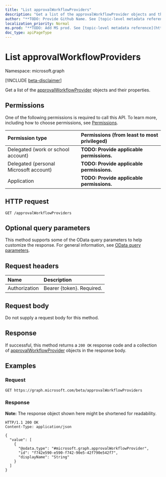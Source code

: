 ```yaml
---
title: "List approvalWorkflowProviders"
description: "Get a list of the approvalWorkflowProvider objects and their properties."
author: "**TODO: Provide Github Name. See [topic-level metadata reference](https://msgo.azurewebsites.net/add/document/guidelines/metadata.html#topic-level-metadata)**"
localization_priority: Normal
ms.prod: "**TODO: Add MS prod. See [topic-level metadata reference](https://msgo.azurewebsites.net/add/document/guidelines/metadata.html#topic-level-metadata)**"
doc_type: apiPageType
---
```


# List approvalWorkflowProviders
Namespace: microsoft.graph

[!INCLUDE [beta-disclaimer](../../includes/beta-disclaimer.md)]

Get a list of the [approvalWorkflowProvider](../resources/approvalworkflowprovider.md) objects and their properties.

## Permissions
One of the following permissions is required to call this API. To learn more, including how to choose permissions, see [Permissions](/graph/permissions-reference).

|Permission type|Permissions (from least to most privileged)|
|:---|:---|
|Delegated (work or school account)|**TODO: Provide applicable permissions.**|
|Delegated (personal Microsoft account)|**TODO: Provide applicable permissions.**|
|Application|**TODO: Provide applicable permissions.**|

## HTTP request

<!-- {
  "blockType": "ignored"
}
-->
``` http
GET /approvalWorkflowProviders
```

## Optional query parameters
This method supports some of the OData query parameters to help customize the response. For general information, see [OData query parameters](/graph/query-parameters).

## Request headers
|Name|Description|
|:---|:---|
|Authorization|Bearer {token}. Required.|

## Request body
Do not supply a request body for this method.

## Response

If successful, this method returns a `200 OK` response code and a collection of [approvalWorkflowProvider](../resources/approvalworkflowprovider.md) objects in the response body.

## Examples

### Request
<!-- {
  "blockType": "request",
  "name": "list_approvalworkflowprovider"
}
-->
``` http
GET https://graph.microsoft.com/beta/approvalWorkflowProviders
```


### Response
**Note:** The response object shown here might be shortened for readability.
<!-- {
  "blockType": "response",
  "truncated": true,
  "@odata.type": "Collection(microsoft.graph.approvalWorkflowProvider)"
}
-->
``` http
HTTP/1.1 200 OK
Content-Type: application/json

{
  "value": [
    {
      "@odata.type": "#microsoft.graph.approvalWorkflowProvider",
      "id": "f742e590-e590-f742-90e5-42f790e542f7",
      "displayName": "String"
    }
  ]
}
```

